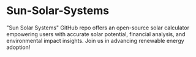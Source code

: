 # Sun-Solar-Systems
"Sun Solar Systems" GitHub repo offers an open-source solar calculator empowering users with accurate solar potential, financial analysis, and environmental impact insights. Join us in advancing renewable energy adoption!
